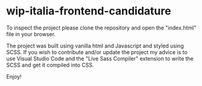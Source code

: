 # wip-italia-frontend-candidature

To inspect the project please clone the repository and open the "index.html" file in your browser.

The project was built using vanilla html and Javascript and styled using SCSS.
If you wish to contribute and/or update the project my advice is to use Visual Studio Code and the "Live Sass Compiler" extension to write the SCSS and get it compiled into CSS.

Enjoy!
